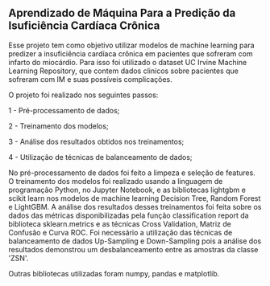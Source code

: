 ## Aprendizado de Máquina Para a Predição da Isuficiência Cardíaca Crônica

Esse projeto tem como objetivo utilizar modelos de machine learning para predizer a insuficiência cardíaca crônica em pacientes que sofreram com infarto do miocárdio. Para isso foi utilizado o dataset UC Irvine Machine Learning Repository, que contem dados clinicos sobre pacientes que sofreram com IM e suas possíveis complicações.

O projeto foi realizado nos seguintes passos:

1 - Pré-processamento de dados;

2 - Treinamento dos modelos;

3 - Análise dos resultados obtidos nos treinamentos;

4 - Utilização de técnicas de balanceamento de dados;

No pré-processamento de dados foi feito a limpeza e seleção de features. O treinamento dos modelos foi realizado usando a linguagem de programação Python, no Jupyter Notebook, e as bibliotecas lightgbm e scikit learn nos modelos de machine learning Decision Tree, Random Forest e LightGBM. A análise dos resultados desses treinamentos foi feita sobre os dados das métricas disponibilizadas pela função classification report da biblioteca sklearn.metrics e as técnicas Cross Validation, Matriz de Confusão e Curva ROC. Foi necessário a utilização das técnicas de balanceamento de dados Up-Sampling e Down-Sampling pois a análise dos resultados demonstrou um desbalanceamento entre as amostras da classe 'ZSN'.

Outras bibliotecas utilizadas foram numpy, pandas e matplotlib.
